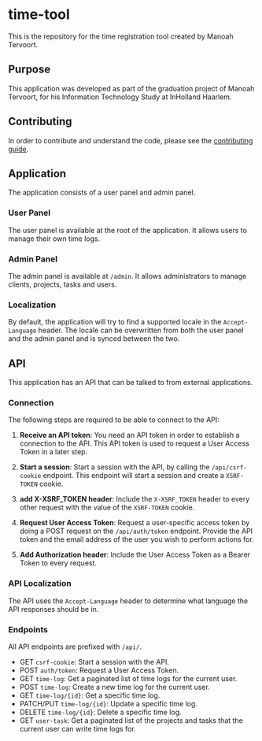 # time-tool

This is the repository for the time registration tool created by Manoah Tervoort.

## Purpose

This application was developed as part of the graduation project of Manoah Tervoort, for his Information Technology Study at InHolland Haarlem.

## Contributing

In order to contribute and understand the code, please see the [contributing guide](./CONTRIBUTING.md).

## Application

The application consists of a user panel and admin panel.

### User Panel

The user panel is available at the root of the application. It allows users to manage their own time logs.

### Admin Panel

The admin panel is available at `/admin`. It allows administrators to manage clients, projects, tasks and users.

### Localization

By default, the application will try to find a supported locale in the `Accept-Language` header. The locale can be overwritten from both the user panel and the admin panel and is synced between the two.

## API

This application has an API that can be talked to from external applications.

### Connection

The following steps are required to be able to connect to the API:

1. **Receive an API token**: You need an API token in order to establish a connection to the API. This API token is used to request a User Access Token in a later step.

2. **Start a session**: Start a session with the API, by calling the `/api/csrf-cookie` endpoint. This endpoint will start a session and create a `XSRF-TOKEN` cookie.

3. **add X-XSRF_TOKEN header**: Include the `X-XSRF_TOKEN` header to every other request with the value of the `XSRF-TOKEN` cookie.

4. **Request User Access Token**: Request a user-specific access token by doing a POST request on the `/api/auth/token` endpoint. Provide the API token and the email address of the user you wish to perform actions for.

5. **Add Authorization header**: Include the User Access Token as a Bearer Token to every request.

### API Localization

The API uses the `Accept-Language` header to determine what language the API responses should be in.

### Endpoints

All API endpoints are prefixed with `/api/`.

- GET `csrf-cookie`: Start a session with the API.
- POST `auth/token`: Request a User Access Token.
- GET `time-log`: Get a paginated list of time logs for the current user.
- POST `time-log`: Create a new time log for the current user.
- GET `time-log/{id}`: Get a specific time log.
- PATCH/PUT `time-log/{id}`: Update a specific time log.
- DELETE `time-log/{id}`: Delete a specific time log.
- GET `user-task`: Get a paginated list of the projects and tasks that the current user can write time logs for.
